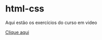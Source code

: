 # html-css
Aqui estão os exercícios do curso em video

<p><a href="ex-011/caixas.html">Clique aqui</p>
